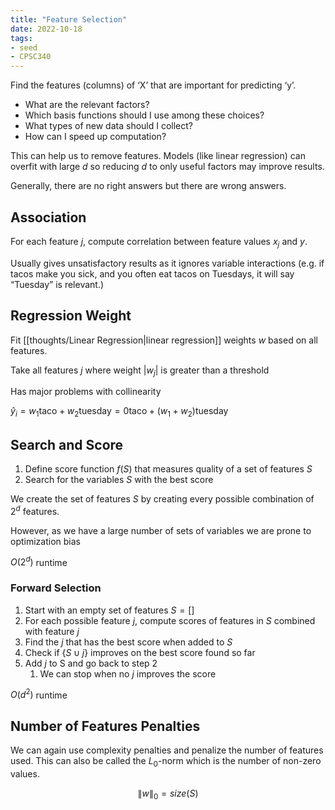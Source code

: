 ```yaml
---
title: "Feature Selection"
date: 2022-10-18
tags:
- seed
- CPSC340
---
```


Find the features (columns) of ‘X’ that are important for predicting ‘y’.
- What are the relevant factors?
- Which basis functions should I use among these choices?
- What types of new data should I collect?
- How can I speed up computation?

This can help us to remove features. Models (like linear regression) can overfit with large $d$ so reducing $d$ to only useful factors may improve results.

Generally, there are no right answers but there are wrong answers.

## Association
For each feature $j$, compute correlation between feature values $x_j$ and $y$.

Usually gives unsatisfactory results as it ignores variable interactions (e.g. if tacos make you sick, and you often eat tacos on Tuesdays, it will say “Tuesday” is relevant.)

## Regression Weight
Fit [[thoughts/Linear Regression|linear regression]] weights $w$ based on all features.

Take all features $j$ where weight $|w_j|$ is greater than a threshold

Has major problems with collinearity

$\hat y_i = w_1 \textrm{taco} + w_2 \textrm{tuesday} = 0\textrm{taco} + (w_1 + w_2) \textrm{tuesday}$

## Search and Score
1. Define score function $f(S)$ that measures quality of a set of features $S$
2. Search for the variables $S$ with the best score

We create the set of features $S$ by creating every possible combination of $2^d$ features.

However, as we have a large number of sets of variables we are prone to optimization bias

$O(2^d)$ runtime

### Forward Selection
1. Start with an empty set of features $S = []$
2. For each possible feature $j$, compute scores of features in $S$ combined with feature $j$
3. Find the $j$ that has the best score when added to $S$
4. Check if $\{S \cup j\}$ improves on the best score found so far
5. Add $j$ to S and go back to step 2
	1. We can stop when no $j$ improves the score

$O(d^2)$ runtime

## Number of Features Penalties
We can again use complexity penalties and penalize the number of features used. This can also be called the $L_0$-norm which is the number of non-zero values.

$$\lVert w \rVert_0 = size(S)$$